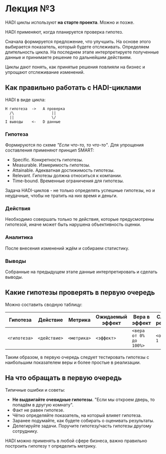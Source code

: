 # Лекция №3

HADI циклы используют **на старте проекта**.  Можно и позже.

HADI применяют, когда планируется проверка гипотез.

Сначала формируется предложение, что улучшить. На основе этого выбирается
показатель, который будете отслеживать. Определяем длительность цикла. На
последнем этапе интерпретируете полученные данные и принимаете решение по
дальнейшим действиям.

Циклы дают понять, как принятые решения повлияли на бизнес и упрощают отслеживание изменений.

## Как правильно работать с HADI-циклами

HADI в виде цикла:

```
H гипотеза  ->   A проверка
  /\                 ||
  ||                 \/
I выводы    <-   D данные
```

### Гипотеза

Формируются по схеме *"Если что-то, то что-то"*. Для упрощения составления применяют принцип SMART:
* Specific. Конкретность гипотезы.
* Measurable. Измеримость гипотезы.
* Attainable. Адекватная достижимость гипотезы.
* Relevant. Гипотезы должна относиться к компании.
* Time-bound. Временные ограничения для гипотезы.

Задача HADI-циклов - не только определять успешные гипотезы, но и неудачные,
чтобы не тратить на них время и деньги.

### Действия

Необходимо совершать только те действия, которые предусмотрены гипотезой, иначе может быть нарушена объективность оценки.

### Аналитика

После внесения изменений ждём и собираем статистику.

### Выводы

Собранные на предыдущем этапе данные интерпретировать и сделать выводы.

## Какие гипотезы проверять в первую очередь

Можно составить сводную таблицу:

| Гипотеза | Действие | Метрика | Ожидаемый эффект | Вера в эффект | Сложность реализации |
|-|-|-|-|-|-|
|`<гипотеза>`|`<действие>`|`<метрика>`|`<эффект>`|`<вера от 0% до 100%>`|`<оценка от 1 до 5>`|

Таким образом, в первую очередь следует тестировать гипотезы с наибольшим показателем веры и более простые в реализации.

## На что обращать в первую очередь

Типичные ошибки и советы:
- **Не выдвигайте очевидные гипотезы**. "Если мы откроем дверь, то попадём в другую комнату".
- Факт не равен гипотезе.
- Чётко определяйте показатель, на который влияет гипотеза.
- Заранее подумайте, как будете собирать о оценивать результаты.
- Делегируйте задачи. Поручите гипотезу/часть гипотезы другому сотруднику.

HADI можно применять в любой сфере бизнеса, важно правильно построить гипотезу т определить метрику.
